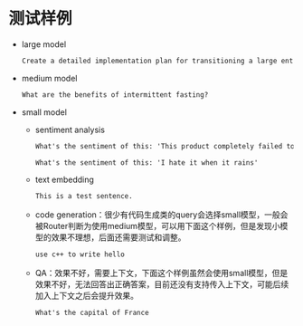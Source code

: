 # 测试样例

- large model

  ```txt
  Create a detailed implementation plan for transitioning a large enterprise from monolithic architecture to microservices, including technical migration strategy, team restructuring, DevOps pipeline adjustments, and risk mitigation approaches.
  ```

- medium model

  ```txt
  What are the benefits of intermittent fasting?
  ```

- small model

  - sentiment analysis

    ```txt
    What's the sentiment of this: 'This product completely failed to meet my expectations. Terrible purchase.'
    ```

    ```txt
    What's the sentiment of this: 'I hate it when it rains'
    ```

  - text embedding

    ```txt
    This is a test sentence.
    ```

  - code generation：很少有代码生成类的query会选择small模型，一般会被Router判断为使用medium模型，可以用下面这个样例，但是发现小模型的效果不理想，后面还需要测试和调整。

    ```txt
    use c++ to write hello
    ```

  - QA：效果不好，需要上下文，下面这个样例虽然会使用small模型，但是效果不好，无法回答出正确答案，目前还没有支持传入上下文，可能后续加入上下文之后会提升效果。

    ```txt
    What's the capital of France
    ```